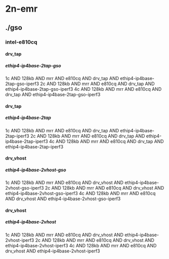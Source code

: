 # 2n-emr
## ./gso
### intel-e810cq
#### drv_tap
##### ethip4-ip4base-2tap-gso
1c AND 128kb AND mrr AND e810cq AND drv_tap AND ethip4-ip4base-2tap-gso-iperf3
2c AND 128kb AND mrr AND e810cq AND drv_tap AND ethip4-ip4base-2tap-gso-iperf3
4c AND 128kb AND mrr AND e810cq AND drv_tap AND ethip4-ip4base-2tap-gso-iperf3
#### drv_tap
##### ethip4-ip4base-2tap
1c AND 128kb AND mrr AND e810cq AND drv_tap AND ethip4-ip4base-2tap-iperf3
2c AND 128kb AND mrr AND e810cq AND drv_tap AND ethip4-ip4base-2tap-iperf3
4c AND 128kb AND mrr AND e810cq AND drv_tap AND ethip4-ip4base-2tap-iperf3
#### drv_vhost
##### ethip4-ip4base-2vhost-gso
1c AND 128kb AND mrr AND e810cq AND drv_vhost AND ethip4-ip4base-2vhost-gso-iperf3
2c AND 128kb AND mrr AND e810cq AND drv_vhost AND ethip4-ip4base-2vhost-gso-iperf3
4c AND 128kb AND mrr AND e810cq AND drv_vhost AND ethip4-ip4base-2vhost-gso-iperf3
#### drv_vhost
##### ethip4-ip4base-2vhost
1c AND 128kb AND mrr AND e810cq AND drv_vhost AND ethip4-ip4base-2vhost-iperf3
2c AND 128kb AND mrr AND e810cq AND drv_vhost AND ethip4-ip4base-2vhost-iperf3
4c AND 128kb AND mrr AND e810cq AND drv_vhost AND ethip4-ip4base-2vhost-iperf3
